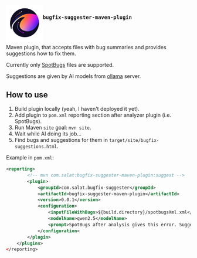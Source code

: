 <img src="./docs/assets/logo.png" width="100px" align="left">

### `bugfix-suggester-maven-plugin`

<br><br>

Maven plugin, that accepts files with bug summaries and provides suggestions how to fix them.

Currently only [SpotBugs](https://github.com/spotbugs/spotbugs-maven-plugin) files are supported.

Suggestions are given by AI models from [ollama](https://github.com/ollama/ollama) server.

## How to use

1. Build plugin locally (yeah, I haven't deployed it yet).
2. Add plugin to `pom.xml` reporting section after analyzer plugin (i.e. SpotBugs).
3. Run Maven `site` goal: `mvn site`.
4. Wait while AI doing its job...
5. Find bugs and suggestions for them in `target/site/bugfix-suggestions.html`.

Example in `pom.xml`:
```xml
<reporting>
        <!-- mvn com.salat:bugfix-suggester-maven-plugin:suggest -->
        <plugin>
            <groupId>com.salat.bugfix-suggester</groupId>
            <artifactId>bugfix-suggester-maven-plugin</artifactId>
            <version>0.0.1</version>
            <configuration>
                <inputFileWithBugs>${build.directory}/spotbugsXml.xml</inputFileWithBugs>
                <modelName>qwen2.5</modelName>
                <prompt>SpotBugs after analysis gives this error. Suggest a fix. The error: %bugContent%. Keep the answer small and precise, code mostly.</prompt>
            </configuration>
        </plugin>
    </plugins>
</reporting>
```